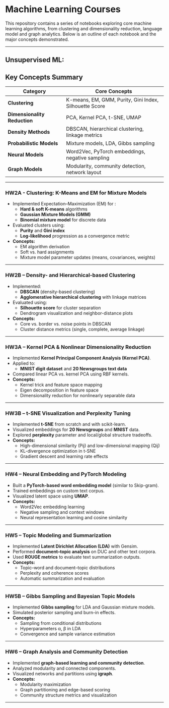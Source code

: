 # Machine Learning Courses

This repository contains a series of notebooks exploring core machine learning algorithms, from clustering and dimensionality reduction, language model and graph analytics. Below is an outline of each notebook and the major concepts demonstrated.

---
## Unsupervised ML:

## Key Concepts Summary

| Category | Core Concepts |
|-----------|----------------|
| **Clustering** | K-means, EM, GMM, Purity, Gini Index, Silhouette Score |
| **Dimensionality Reduction** | PCA, Kernel PCA, t-SNE, UMAP |
| **Density Methods** | DBSCAN, hierarchical clustering, linkage metrics |
| **Probabilistic Models** | Mixture models, LDA, Gibbs sampling |
| **Neural Models** | Word2Vec, PyTorch embeddings, negative sampling |
| **Graph Models** | Modularity, community detection, network layout |

---

### **HW2A - Clustering: K-Means and EM for Mixture Models**
- Implemented Expectation–Maximization (EM) for :
  - **Hard & soft K-means** algorithms  
  - **Gaussian Mixture Models (GMM)**  
  - **Binomial mixture model** for discrete data  
- Evaluated clusters using:
  - **Purity** and **Gini index**  
  - **Log-likelihood** progression as a convergence metric  
- **Concepts:**
  - EM algorithm derivation  
  - Soft vs. hard assignments  
  - Mixture model parameter updates (means, covariances, weights)

---

### **HW2B – Density- and Hierarchical-based Clustering**
- Implemented:
  - **DBSCAN** (density-based clustering)  
  - **Agglomerative hierarchical clustering** with linkage matrices  
- Evaluated using:
  - **Silhouette score** for cluster separation  
  - Dendrogram visualization and neighbor-distance plots  
- **Concepts:**
  - Core vs. border vs. noise points in DBSCAN  
  - Cluster distance metrics (single, complete, average linkage)

---

### **HW3A – Kernel PCA & Nonlinear Dimensionality Reduction**
- Implemented **Kernel Principal Component Analysis (Kernel PCA)**.  
- Applied to:
  - **MNIST digit dataset** and **20 Newsgroups text data**  
- Compared linear PCA vs. kernel PCA using RBF kernels.  
- **Concepts:**
  - Kernel trick and feature space mapping  
  - Eigen decomposition in feature space  
  - Dimensionality reduction for nonlinearly separable data

---

### **HW3B – t-SNE Visualization and Perplexity Tuning**
- Implemented **t-SNE** from scratch and with scikit-learn.  
- Visualized embeddings for **20 Newsgroups** and **MNIST** data.  
- Explored **perplexity** parameter and local/global structure tradeoffs.  
- **Concepts:**
  - High-dimensional similarity (Pij) and low-dimensional mapping (Qij)  
  - KL-divergence optimization in t-SNE  
  - Gradient descent and learning rate effects

---

### **HW4 – Neural Embedding and PyTorch Modeling**
- Built a **PyTorch-based word embedding model** (similar to Skip-gram).  
- Trained embeddings on custom text corpus.  
- Visualized latent space using **UMAP**.  
- **Concepts:**
  - Word2Vec embedding learning  
  - Negative sampling and context windows  
  - Neural representation learning and cosine similarity

---

### **HW5 – Topic Modeling and Summarization**
- Implemented **Latent Dirichlet Allocation (LDA)** with Gensim.  
- Performed **document–topic analysis** on DUC and other text corpora.  
- Used **ROUGE metrics** to evaluate text summarization outputs.  
- **Concepts:**
  - Topic–word and document–topic distributions  
  - Perplexity and coherence scores  
  - Automatic summarization and evaluation

---

### **HW5B – Gibbs Sampling and Bayesian Topic Models**
- Implemented **Gibbs sampling** for LDA and Gaussian mixture models.  
- Simulated posterior sampling and burn-in effects.  
- **Concepts:**
  - Sampling from conditional distributions  
  - Hyperparameters α, β in LDA  
  - Convergence and sample variance estimation

---

### **HW6 – Graph Analysis and Community Detection**
- Implemented **graph-based learning and community detection**.  
- Analyzed modularity and connected components.  
- Visualized networks and partitions using **igraph**.  
- **Concepts:**
  - Modularity maximization  
  - Graph partitioning and edge-based scoring  
  - Community structure metrics and visualization

---


